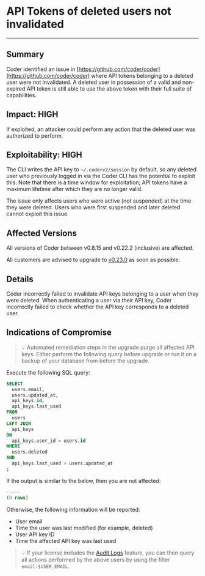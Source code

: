 # API Tokens of deleted users not invalidated

---

## Summary

Coder identified an issue in
[https://github.com/coder/coder](https://github.com/coder/coder) where API
tokens belonging to a deleted user were not invalidated. A deleted user in
possession of a valid and non-expired API token is still able to use the above
token with their full suite of capabilities.

## Impact: HIGH

If exploited, an attacker could perform any action that the deleted user was
authorized to perform.

## Exploitability: HIGH

The CLI writes the API key to `~/.coderv2/session` by default, so any deleted
user who previously logged in via the Coder CLI has the potential to exploit
this. Note that there is a time window for exploitation; API tokens have a
maximum lifetime after which they are no longer valid.

The issue only affects users who were active (not suspended) at the time they
were deleted. Users who were first suspended and later deleted cannot exploit
this issue.

## Affected Versions

All versions of Coder between v0.8.15 and v0.22.2 (inclusive) are affected.

All customers are advised to upgrade to
[v0.23.0](https://github.com/coder/coder/releases/tag/v0.23.0) as soon as
possible.

## Details

Coder incorrectly failed to invalidate API keys belonging to a user when they
were deleted. When authenticating a user via their API key, Coder incorrectly
failed to check whether the API key corresponds to a deleted user.

## Indications of Compromise

> 💡 Automated remediation steps in the upgrade purge all affected API keys.
> Either perform the following query before upgrade or run it on a backup of
> your database from before the upgrade.

Execute the following SQL query:

```sql
SELECT
  users.email,
  users.updated_at,
  api_keys.id,
  api_keys.last_used
FROM
  users
LEFT JOIN
  api_keys
ON
  api_keys.user_id = users.id
WHERE
  users.deleted
AND
  api_keys.last_used > users.updated_at
;
```

If the output is similar to the below, then you are not affected:

```sql
-----
(0 rows)
```

Otherwise, the following information will be reported:

- User email
- Time the user was last modified (for example, deleted)
- User API key ID
- Time the affected API key was last used

> 💡 If your license includes the
> [Audit Logs](https://coder.com/docs/v2/latest/admin/audit-logs#filtering-logs)
> feature, you can then query all actions performed by the above users by using
> the filter `email:$USER_EMAIL`.
